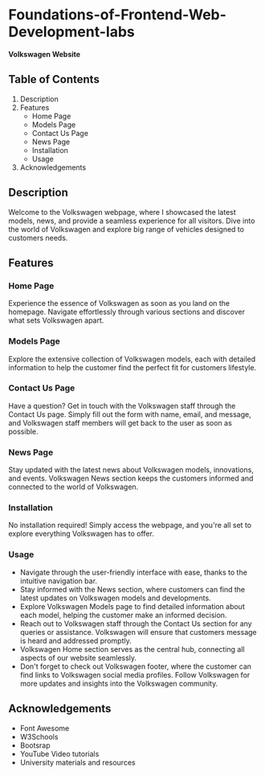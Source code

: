 # Foundations-of-Frontend-Web-Development-labs
**Volkswagen Website**

## Table of Contents
1. Description
2. Features
   - Home Page
   - Models Page
   - Contact Us Page
   - News Page
   - Installation
   - Usage
3. Acknowledgements

## Description
Welcome to the Volkswagen webpage, where I showcased the latest models, news, and provide a seamless experience for all visitors. Dive into the world of Volkswagen and explore big range of vehicles designed to customers needs.

## Features

### Home Page
Experience the essence of Volkswagen as soon as you land on the homepage. Navigate effortlessly through various sections and discover what sets Volkswagen apart.

### Models Page
Explore the extensive collection of Volkswagen models, each with detailed information to help the customer find the perfect fit for customers lifestyle.

### Contact Us Page
Have a question? Get in touch with the Volkswagen staff through the Contact Us page. Simply fill out the form with name, email, and message, and Volkswagen staff members will get back to the user as soon as possible.

### News Page
Stay updated with the latest news about Volkswagen models, innovations, and events. Volkswagen News section keeps the customers informed and connected to the world of Volkswagen.

### Installation
No installation required! Simply access the webpage, and you're all set to explore everything Volkswagen has to offer.

### Usage
- Navigate through the user-friendly interface with ease, thanks to the intuitive navigation bar.
- Stay informed with the News section, where customers can find the latest updates on Volkswagen models and developments.
- Explore Volkswagen Models page to find detailed information about each model, helping the customer make an informed decision.
- Reach out to Volkswagen staff through the Contact Us section for any queries or assistance. Volkswagen will ensure that customers message is heard and addressed promptly.
- Volkswagen Home section serves as the central hub, connecting all aspects of our website seamlessly.
- Don't forget to check out Volkswagen footer, where the customer can find links to Volkswagen social media profiles. Follow Volkswagen for more updates and insights into the Volkswagen community.

## Acknowledgements
- Font Awesome
- W3Schools
- Bootsrap
- YouTube Video tutorials
- University materials and resources
